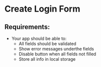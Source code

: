 # Create Login Form

## Requirements:

- Your app should be able to:
  - All fields should be validated
  - Show error messages underthe fields
  - Disable button when all fields not filled
  - Store all info in local storage
